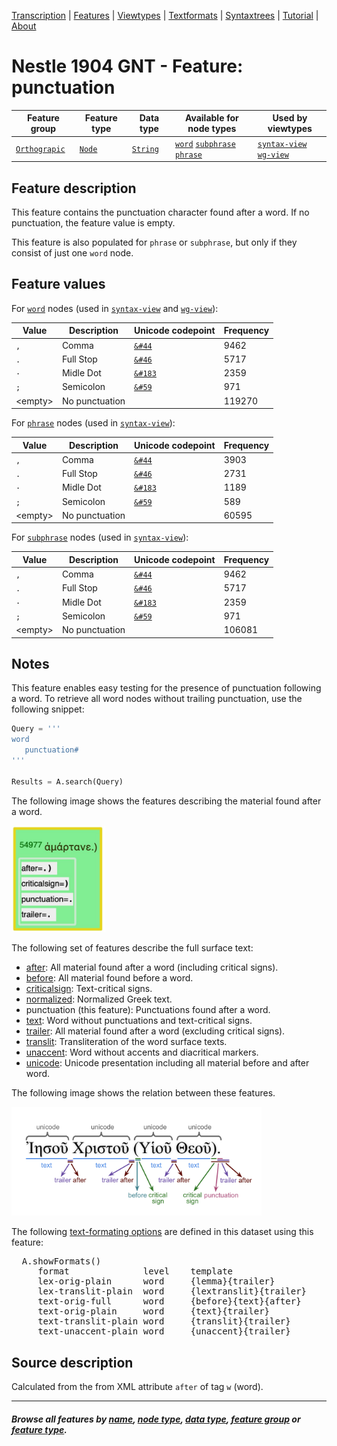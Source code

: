<a name="start"></a>
<div class="hidden-content">
<a href="../transcription.md">Transcription</a> | <a href="README.md#start">Features</a> | <a href="../viewtypes.md#start">Viewtypes</a> | <a href="../textformats.md#start">Textformats</a> |  <a href="../syntaxtrees.md#start">Syntaxtrees</a> | <a href="../tutorial/README.md#start">Tutorial</a>  | <a href="../about.md#start">About</a>
</div>

# Nestle 1904 GNT - Feature: punctuation

Feature group | Feature type | Data type | Available for node types | Used by viewtypes
---  | --- | --- | --- | ---
[`Orthograpic`](featuresbygroup.md#orthograpic-features) | [`Node`](featuresbyfeaturetype.md#node-features) | [`String`](featuresbydatatype.md#string-datatype) | [`word`](featuresbynodetype.md#word-nodes) [`subphrase`](featuresbynodetype.md#subphrase-nodes) [`phrase`](featuresbynodetype.md#phrase-nodes) | [`syntax-view`](../syntax-view.md#start) [`wg-view`](../wg-view.md#start)

## Feature description 

This feature contains the punctuation character found after a word. If no punctuation, the feature value is empty.

This feature is also populated for `phrase` or `subphrase`, but only if they consist of just one `word` node.

## Feature values 

For [`word`](featuresbynodetype.md#word-nodes) nodes (used in [`syntax-view`](../syntax-view.md#start) and [`wg-view`](../wg-view.md#start)):

Value | Description | Unicode codepoint | Frequency
---  |  --- | --- | ---
`,` | Comma |  [`&#44`](https://www.codetable.net/decimal/44)   | 9462
`.` | Full Stop | [`&#46`](https://www.codetable.net/decimal/46) | 5717
`·` | Midle Dot | [`&#183`](https://www.codetable.net/decimal/183) | 2359
`;` | Semicolon | [`&#59`](https://www.codetable.net/decimal/59) | 971
&lt;empty&gt; | No punctuation | | 119270 

For [`phrase`](featuresbynodetype.md#phrase-nodes) nodes (used in [`syntax-view`](../syntax-view.md#start)):

Value | Description | Unicode codepoint | Frequency
---  |  --- | --- | ---
`,` | Comma |  [`&#44`](https://www.codetable.net/decimal/44)   | 3903
`.` | Full Stop | [`&#46`](https://www.codetable.net/decimal/46) | 2731
`·` | Midle Dot | [`&#183`](https://www.codetable.net/decimal/183) | 1189
`;` | Semicolon | [`&#59`](https://www.codetable.net/decimal/59) | 589
&lt;empty&gt; | No punctuation | | 60595 

For [`subphrase`](featuresbynodetype.md#subphrase-nodes) nodes (used in [`syntax-view`](../syntax-view.md#start)):

Value | Description | Unicode codepoint | Frequency
---  |  --- | --- | ---
`,` | Comma |  [`&#44`](https://www.codetable.net/decimal/44)   | 9462
`.` | Full Stop | [`&#46`](https://www.codetable.net/decimal/46) | 5717
`·` | Midle Dot | [`&#183`](https://www.codetable.net/decimal/183) | 2359
`;` | Semicolon | [`&#59`](https://www.codetable.net/decimal/59) | 971
&lt;empty&gt; | No punctuation | | 106081 

## Notes

This feature enables easy testing for the presence of punctuation following a word. To retrieve all word nodes without trailing punctuation, use the following snippet:

```python
Query = '''
word
   punctuation#
'''

Results = A.search(Query)
```

The following image shows the features describing the material found after a word.

<img src="images/material_after_word.jpg" width="150px">

The following set of features describe the full surface text:
   * [after](after.md#start): All material found after a word (including critical signs).
   * [before](before.md#start): All material found before a word.
   * [criticalsign](criticalsign.md#start): Text-critical signs.
   * [normalized](normalized.md#start): Normalized Greek text.
   * punctuation (this feature): Punctuations found after a word.
   * [text](text.md#start): Word without punctuations and text-critical signs.
   * [trailer](trailer.md#start): All material found after a word (excluding critical signs).
   * [translit](translit.md#start): Transliteration of the word surface texts.
   * [unaccent](unaccent.md#start): Word without accents and diacritical markers.
   * [unicode](unicode.md#start): Unicode presentation including all material before and after word.

The following image shows the relation between these features.

<img src="images/details_surface_features.png" width="400" >

The following [text-formating options](../textformats.md#start) are defined in this dataset using this feature:
<pre>
  A.showFormats()
     format              level    template
     lex-orig-plain      word     {lemma}{trailer}
     lex-translit-plain  word     {lextranslit}{trailer}
     text-orig-full      word     {before}{text}{after}
     text-orig-plain     word     {text}{trailer}
     text-translit-plain word     {translit}{trailer}
     text-unaccent-plain word     {unaccent}{trailer}
</pre>

## Source description

Calculated from the from XML attribute `after` of tag `w` (word).

---
#### *Browse all features by [name](featuresbyname.md#start), [node type](featuresbynodetype.md#start), [data type](featuresbydatatype.md#start), [feature group](featuresbygroup.md#start) or [feature type](featuresbyfeaturetype.md#start).*




